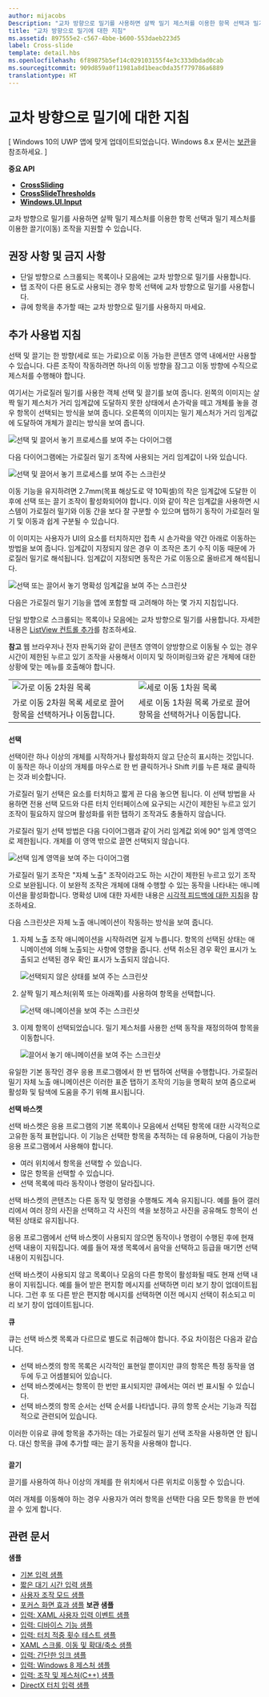 ```yaml
---
author: mijacobs
Description: "교차 방향으로 밀기를 사용하면 살짝 밀기 제스처를 이용한 항목 선택과 밀기 제스처를 이용한 끌기(이동) 조작을 지원할 수 있습니다."
title: "교차 방향으로 밀기에 대한 지침"
ms.assetid: 897555e2-c567-4bbe-b600-553daeb223d5
label: Cross-slide
template: detail.hbs
ms.openlocfilehash: 6f89875b5ef14c029103155f4e3c333dbdad0cab
ms.sourcegitcommit: 909d859a0f11981a8d1beac0da35f779786a6889
translationtype: HT
---
```

# <a name="guidelines-for-cross-slide"></a>교차 방향으로 밀기에 대한 지침


\[ Windows 10의 UWP 앱에 맞게 업데이트되었습니다. Windows 8.x 문서는 [보관](http://go.microsoft.com/fwlink/p/?linkid=619132)을 참조하세요. \]


**중요 API**

-   [**CrossSliding**](https://msdn.microsoft.com/library/windows/apps/br241942)
-   [**CrossSlideThresholds**](https://msdn.microsoft.com/library/windows/apps/br241941)
-   [**Windows.UI.Input**](https://msdn.microsoft.com/library/windows/apps/br242084)

교차 방향으로 밀기를 사용하면 살짝 밀기 제스처를 이용한 항목 선택과 밀기 제스처를 이용한 끌기(이동) 조작을 지원할 수 있습니다.

## <a name="span-iddosanddontsspanspan-iddosanddontsspanspan-iddosanddontsspandos-and-donts"></a><span id="Dos_and_don_ts"></span><span id="dos_and_don_ts"></span><span id="DOS_AND_DON_TS"></span>권장 사항 및 금지 사항


-   단일 방향으로 스크롤되는 목록이나 모음에는 교차 방향으로 밀기를 사용합니다.
-   탭 조작이 다른 용도로 사용되는 경우 항목 선택에 교차 방향으로 밀기를 사용합니다.
-   큐에 항목을 추가할 때는 교차 방향으로 밀기를 사용하지 마세요.

## <a name="span-idadditionalusageguidancespanspan-idadditionalusageguidancespanspan-idadditionalusageguidancespanadditional-usage-guidance"></a><span id="Additional_usage_guidance"></span><span id="additional_usage_guidance"></span><span id="ADDITIONAL_USAGE_GUIDANCE"></span>추가 사용법 지침


선택 및 끌기는 한 방향(세로 또는 가로)으로 이동 가능한 콘텐츠 영역 내에서만 사용할 수 있습니다. 다른 조작이 작동하려면 하나의 이동 방향을 잠그고 이동 방향에 수직으로 제스처를 수행해야 합니다.

여기서는 가로질러 밀기를 사용한 객체 선택 및 끌기를 보여 줍니다. 왼쪽의 이미지는 살짝 밀기 제스처가 거리 임계값에 도달하지 못한 상태에서 손가락을 떼고 개체를 놓을 경우 항목이 선택되는 방식을 보여 줍니다. 오른쪽의 이미지는 밀기 제스처가 거리 임계값에 도달하여 개체가 끌리는 방식을 보여 줍니다.

![선택 및 끌어서 놓기 프로세스를 보여 주는 다이어그램](images/crossslide-mechanism.png)

다음 다이어그램에는 가로질러 밀기 조작에 사용되는 거리 임계값이 나와 있습니다.

![선택 및 끌어서 놓기 프로세스를 보여 주는 스크린샷](images/crossslide-threshold.png)

이동 기능을 유지하려면 2.7mm(목표 해상도로 약 10픽셀)의 작은 임계값에 도달한 이후에 선택 또는 끌기 조작이 활성화되어야 합니다. 이와 같이 작은 임계값을 사용하면 시스템이 가로질러 밀기와 이동 간을 보다 잘 구분할 수 있으며 탭하기 동작이 가로질러 밀기 및 이동과 쉽게 구분될 수 있습니다.

이 이미지는 사용자가 UI의 요소를 터치하지만 접촉 시 손가락을 약간 아래로 이동하는 방법을 보여 줍니다. 임계값이 지정되지 않은 경우 이 조작은 초기 수직 이동 때문에 가로질러 밀기로 해석됩니다. 임계값이 지정되면 동작은 가로 이동으로 올바르게 해석됩니다.

![선택 또는 끌어서 놓기 명확성 임계값을 보여 주는 스크린샷](images/crossslide-threshold2.png)

다음은 가로질러 밀기 기능을 앱에 포함할 때 고려해야 하는 몇 가지 지침입니다.

단일 방향으로 스크롤되는 목록이나 모음에는 교차 방향으로 밀기를 사용합니다. 자세한 내용은 [ListView 컨트롤 추가](https://msdn.microsoft.com/library/windows/apps/hh465382)를 참조하세요.

**참고**  웹 브라우저나 전자 판독기와 같이 콘텐츠 영역이 양방향으로 이동될 수 있는 경우 시간이 제한된 누르고 있기 조작을 사용해서 이미지 및 하이퍼링크와 같은 개체에 대한 상황에 맞는 메뉴를 호출해야 합니다.

 

|                                                                                         |                                                                                         |
|-----------------------------------------------------------------------------------------|-----------------------------------------------------------------------------------------|
| ![가로 이동 2차원 목록](images/groupedlistview1.png)                | ![세로 이동 1차원 목록](images/listviewlistlayout.png)                |
| 가로 이동 2차원 목록 세로로 끌어 항목을 선택하거나 이동합니다. | 세로 이동 1차원 목록 가로로 끌어 항목을 선택하거나 이동합니다. |

 

### <span id="selection"></span><span id="SELECTION"></span>

**선택**

선택이란 하나 이상의 개체를 시작하거나 활성화하지 않고 단순히 표시하는 것입니다. 이 동작은 하나 이상의 개체를 마우스로 한 번 클릭하거나 Shift 키를 누른 채로 클릭하는 것과 비슷합니다.

가로질러 밀기 선택은 요소를 터치하고 짧게 끈 다음 놓으면 됩니다. 이 선택 방법을 사용하면 전용 선택 모드와 다른 터치 인터페이스에 요구되는 시간이 제한된 누르고 있기 조작이 필요하지 않으며 활성화를 위한 탭하기 조작과도 충돌하지 않습니다.

가로질러 밀기 선택 방법은 다음 다이어그램과 같이 거리 임계값 외에 90° 임계 영역으로 제한됩니다. 개체를 이 영역 밖으로 끌면 선택되지 않습니다.

![선택 임계 영역을 보여 주는 다이어그램](images/crossslide-selection.png)

가로질러 밀기 조작은 "자체 노출" 조작이라고도 하는 시간이 제한된 누르고 있기 조작으로 보완됩니다. 이 보완적 조작은 개체에 대해 수행할 수 있는 동작을 나타내는 애니메이션을 활성화합니다. 명확성 UI에 대한 자세한 내용은 [시각적 피드백에 대한 지침](guidelines-for-visualfeedback.md)을 참조하세요.

다음 스크린샷은 자체 노출 애니메이션이 작동하는 방식을 보여 줍니다.

1.  자체 노출 조작 애니메이션을 시작하려면 길게 누릅니다. 항목의 선택된 상태는 애니메이션에 의해 노출되는 사항에 영향을 줍니다. 선택 취소된 경우 확인 표시가 노출되고 선택된 경우 확인 표시가 노출되지 않습니다.

    ![선택되지 않은 상태를 보여 주는 스크린샷](images/crossslide-selfreveal1.png)

2.  살짝 밀기 제스처(위쪽 또는 아래쪽)를 사용하여 항목을 선택합니다.

    ![선택 애니메이션을 보여 주는 스크린샷](images/crossslide-selfreveal2.png)

3.  이제 항목이 선택되었습니다. 밀기 제스처를 사용한 선택 동작을 재정의하여 항목을 이동합니다.

    ![끌어서 놓기 애니메이션을 보여 주는 스크린샷](images/crossslide-selfreveal3.png)

유일한 기본 동작인 경우 응용 프로그램에서 한 번 탭하여 선택을 수행합니다. 가로질러 밀기 자체 노출 애니메이션은 이러한 표준 탭하기 조작의 기능을 명확히 보여 줌으로써 활성화 및 탐색에 도움을 주기 위해 표시됩니다.

**선택 바스켓**

선택 바스켓은 응용 프로그램의 기본 목록이나 모음에서 선택된 항목에 대한 시각적으로 고유한 동적 표현입니다. 이 기능은 선택한 항목을 추적하는 데 유용하며, 다음이 가능한 응용 프로그램에서 사용해야 합니다.

-   여러 위치에서 항목을 선택할 수 있습니다.
-   많은 항목을 선택할 수 있습니다.
-   선택 목록에 따라 동작이나 명령이 달라집니다.

선택 바스켓의 콘텐츠는 다른 동작 및 명령을 수행해도 계속 유지됩니다. 예를 들어 갤러리에서 여러 장의 사진을 선택하고 각 사진의 색을 보정하고 사진을 공유해도 항목이 선택된 상태로 유지됩니다.

응용 프로그램에서 선택 바스켓이 사용되지 않으면 동작이나 명령이 수행된 후에 현재 선택 내용이 지워집니다. 예를 들어 재생 목록에서 음악을 선택하고 등급을 매기면 선택 내용이 지워집니다.

선택 바스켓이 사용되지 않고 목록이나 모음의 다른 항목이 활성화될 때도 현재 선택 내용이 지워집니다. 예를 들어 받은 편지함 메시지를 선택하면 미리 보기 창이 업데이트됩니다. 그런 후 또 다른 받은 편지함 메시지를 선택하면 이전 메시지 선택이 취소되고 미리 보기 창이 업데이트됩니다.

**큐**

큐는 선택 바스켓 목록과 다르므로 별도로 취급해야 합니다. 주요 차이점은 다음과 같습니다.

-   선택 바스켓의 항목 목록은 시각적인 표현일 뿐이지만 큐의 항목은 특정 동작을 염두에 두고 어셈블되어 있습니다.
-   선택 바스켓에서는 항목이 한 번만 표시되지만 큐에서는 여러 번 표시될 수 있습니다.
-   선택 바스켓의 항목 순서는 선택 순서를 나타냅니다. 큐의 항목 순서는 기능과 직접적으로 관련되어 있습니다.

이러한 이유로 큐에 항목을 추가하는 데는 가로질러 밀기 선택 조작을 사용하면 안 됩니다. 대신 항목을 큐에 추가할 때는 끌기 동작을 사용해야 합니다.

### <span id="draganddrop"></span><span id="DRAGANDDROP"></span>

**끌기**

끌기를 사용하여 하나 이상의 개체를 한 위치에서 다른 위치로 이동할 수 있습니다.

여러 개체를 이동해야 하는 경우 사용자가 여러 항목을 선택한 다음 모든 항목을 한 번에 끌 수 있게 합니다.

## <a name="span-idrelatedtopicsspanrelated-articles"></a><span id="related_topics"></span>관련 문서


**샘플**
* [기본 입력 샘플](http://go.microsoft.com/fwlink/p/?LinkID=620302)
* [짧은 대기 시간 입력 샘플](http://go.microsoft.com/fwlink/p/?LinkID=620304)
* [사용자 조작 모드 샘플](http://go.microsoft.com/fwlink/p/?LinkID=619894)
* [포커스 화면 효과 샘플](http://go.microsoft.com/fwlink/p/?LinkID=619895)
**보관 샘플**
* [입력: XAML 사용자 입력 이벤트 샘플](http://go.microsoft.com/fwlink/p/?linkid=226855)
* [입력: 디바이스 기능 샘플](http://go.microsoft.com/fwlink/p/?linkid=231530)
* [입력: 터치 적중 횟수 테스트 샘플](http://go.microsoft.com/fwlink/p/?linkid=231590)
* [XAML 스크롤, 이동 및 확대/축소 샘플](http://go.microsoft.com/fwlink/p/?linkid=251717)
* [입력: 간단한 잉크 샘플](http://go.microsoft.com/fwlink/p/?linkid=246570)
* [입력: Windows 8 제스처 샘플](http://go.microsoft.com/fwlink/p/?LinkId=264995)
* [입력: 조작 및 제스처(C++) 샘플](http://go.microsoft.com/fwlink/p/?linkid=231605)
* [DirectX 터치 입력 샘플](http://go.microsoft.com/fwlink/p/?LinkID=231627)
 

 




